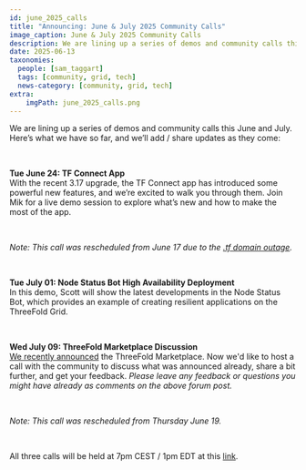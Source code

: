 ```yaml
---
id: june_2025_calls
title: "Announcing: June & July 2025 Community Calls"
image_caption: June & July 2025 Community Calls
description: We are lining up a series of demos and community calls this June and July. Join in!
date: 2025-06-13
taxonomies:
  people: [sam_taggart]
  tags: [community, grid, tech]
  news-category: [community, grid, tech]
extra:
    imgPath: june_2025_calls.png
---
```


We are lining up a series of demos and community calls this June and July. Here’s what we have so far, and we’ll add / share updates as they come:

<br/>

**Tue June 24: TF Connect App** <br/>
With the recent 3.17 upgrade, the TF Connect app has introduced some powerful new features, and we’re excited to walk you through them. Join Mik for a live demo session to explore what’s new and how to make the most of the app.

<br/>

*Note: This call was rescheduled from June 17 due to the [.tf domain outage](https://forum.threefold.io/t/tf-domain-outage-action-plan/4607).*

<br/>

**Tue July 01: Node Status Bot High Availability Deployment** <br/>
In this demo, Scott will show the latest developments in the Node Status Bot, which provides an example of creating resilient applications on the ThreeFold Grid.

<br/>

**Wed July 09: ThreeFold Marketplace Discussion** <br/>
[We recently announced](https://forum.threefold.io/t/the-threefold-marketplace-discover-exchange-build-the-future-of-the-internet/4604) the ThreeFold Marketplace. Now we'd like to host a call with the community to discuss what was announced already, share a bit further, and get your feedback. *Please leave any feedback or questions you might have already as comments on the above forum post.*

<br/>

*Note: This call was rescheduled from Thursday June 19.* 

<br/>

All three calls will be held at 7pm CEST / 1pm EDT at this [link](https://bit.ly/tfcommunitycall).